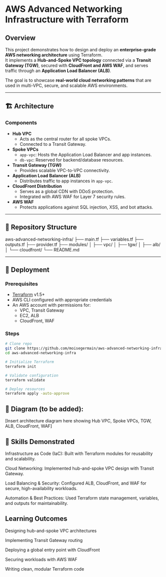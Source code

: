 # AWS Advanced Networking Infrastructure with Terraform

## Overview
This project demonstrates how to design and deploy an **enterprise-grade AWS networking architecture** using Terraform.  
It implements a **Hub-and-Spoke VPC topology** connected via a **Transit Gateway (TGW)**, secured with **CloudFront and AWS WAF**, and serves traffic through an **Application Load Balancer (ALB)**.

The goal is to showcase **real-world cloud networking patterns** that are used in multi-VPC, secure, and scalable AWS environments.

---

## 🏗 Architecture

### Components
- **Hub VPC**
  - Acts as the central router for all spoke VPCs.
  - Connected to a Transit Gateway.
- **Spoke VPCs**
  - `app-vpc`: Hosts the Application Load Balancer and app instances.
  - `db-vpc`: Reserved for backend/database resources.
- **Transit Gateway (TGW)**
  - Provides scalable VPC-to-VPC connectivity.
- **Application Load Balancer (ALB)**
  - Distributes traffic to app instances in `app-vpc`.
- **CloudFront Distribution**
  - Serves as a global CDN with DDoS protection.
  - Integrated with AWS WAF for Layer 7 security rules.
- **AWS WAF**
  - Protects applications against SQL injection, XSS, and bot attacks.

---

## 📂 Repository Structure
aws-advanced-networking-infra/
├── main.tf
├── variables.tf
├── outputs.tf
├── provider.tf
├── modules/
│ ├── vpc/
│ ├── tgw/
│ ├── alb/
│ └── cloudfront/
└── README.md


---

## 🚀 Deployment

### Prerequisites
- [Terraform](https://www.terraform.io/downloads.html) v1.5+
- AWS CLI configured with appropriate credentials
- An AWS account with permissions for:
  - VPC, Transit Gateway
  - EC2, ALB
  - CloudFront, WAF

### Steps
```bash
# Clone repo
git clone https://github.com/moisegermain/aws-advanced-networking-infra.git
cd aws-advanced-networking-infra

# Initialize Terraform
terraform init

# Validate configuration
terraform validate

# Deploy resources
terraform apply -auto-approve
```
## 📸 Diagram (to be added):

[Insert architecture diagram here showing Hub VPC, Spoke VPCs, TGW, ALB, CloudFront, WAF]

## 🎯 Skills Demonstrated

Infrastructure as Code (IaC): Built with Terraform modules for reusability and scalability.

Cloud Networking: Implemented hub-and-spoke VPC design with Transit Gateway.

Load Balancing & Security: Configured ALB, CloudFront, and WAF for secure, high-availability workloads.

Automation & Best Practices: Used Terraform state management, variables, and outputs for maintainability.

## Learning Outcomes

Designing hub-and-spoke VPC architectures

Implementing Transit Gateway routing

Deploying a global entry point with CloudFront

Securing workloads with AWS WAF

Writing clean, modular Terraform code
